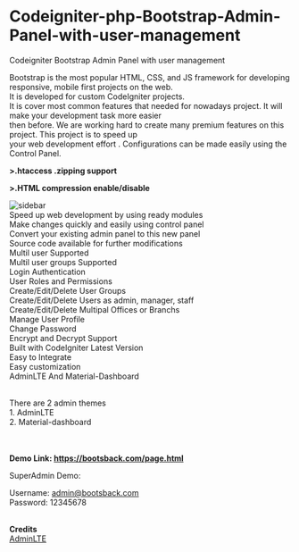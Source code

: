 # Codeigniter-php-Bootstrap-Admin-Panel-with-user-management
 Codeigniter Bootstrap Admin Panel with user management


<p>Bootstrap is the most popular HTML, CSS, and JS framework for developing responsive, mobile first projects on the web. <br>It is developed for custom CodeIgniter projects. <br>It is cover most common features that needed for nowadays project. It will make your development task more easier <br>then before. We are working hard to create many premium features on this project. This project is to speed up<br> your web development effort . Configurations can be made easily using the Control Panel. </p>

<p><strong>>.htaccess .zipping support</strong></p>
<p><strong>>.HTML compression enable/disable </strong></p>
<img src="https://bootsback.com/assets/others/A-2.png" alt="sidebar" />
    <br>Speed up web development by using ready modules<br>
    Make changes quickly and easily using control panel<br>
    Convert your existing admin panel to this new panel<br>
    Source code available for further modifications<br>
	Multil user Supported<br>
	Multil user groups Supported<br>
    Login Authentication<br>
    User Roles and Permissions<br>
    Create/Edit/Delete User Groups<br>
	Create/Edit/Delete Users as admin, manager, staff<br>
	Create/Edit/Delete Multipal Offices or Branchs<br>
	Manage User Profile<br>
	Change Password <br>
	Encrypt and Decrypt Support<br>	
	Built with CodeIgniter Latest Version<br>
    Easy to Integrate <br>
    Easy customization<br>
	AdminLTE And Material-Dashboard<br>

<br>There are 2 admin themes<br>
		1. AdminLTE<br>
		2. Material-dashboard<br>
<br>

<br><strong>Demo Link: <a href="https://bootsback.com/page.html" target="_blank">https://bootsback.com/page.html</a></strong><br>

SuperAdmin Demo:<br>

Username: admin@bootsback.com<br>
Password: 12345678<br>

<br><strong>Credits</strong><br>
<a href="https://github.com/ColorlibHQ/AdminLTE" rel="nofollow">AdminLTE</a></br>
